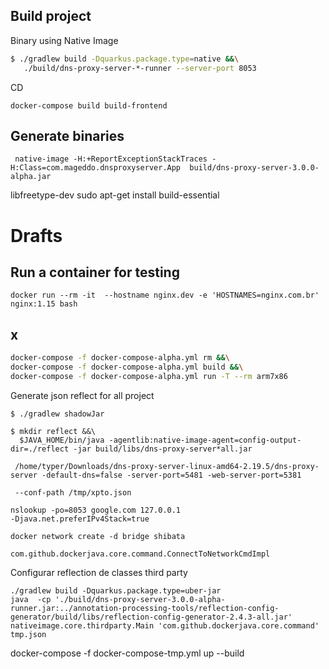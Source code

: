 
## Build project

Binary using Native Image
```bash
$ ./gradlew build -Dquarkus.package.type=native &&\
   ./build/dns-proxy-server-*-runner --server-port 8053
```

CD
```
docker-compose build build-frontend
```


## Generate binaries 
```
 native-image -H:+ReportExceptionStackTraces -H:Class=com.mageddo.dnsproxyserver.App  build/dns-proxy-server-3.0.0-alpha.jar 

```
libfreetype-dev
sudo apt-get install build-essential



# Drafts

## Run a container  for testing

```
docker run --rm -it  --hostname nginx.dev -e 'HOSTNAMES=nginx.com.br' nginx:1.15 bash
```
## x
```bash
docker-compose -f docker-compose-alpha.yml rm &&\
docker-compose -f docker-compose-alpha.yml build &&\
docker-compose -f docker-compose-alpha.yml run -T --rm arm7x86
```

Generate json reflect for all project 

```
$ ./gradlew shadowJar

$ mkdir reflect &&\
  $JAVA_HOME/bin/java -agentlib:native-image-agent=config-output-dir=./reflect -jar build/libs/dns-proxy-server*all.jar

 /home/typer/Downloads/dns-proxy-server-linux-amd64-2.19.5/dns-proxy-server -default-dns=false -server-port=5481 -web-server-port=5381 
 
 --conf-path /tmp/xpto.json

```


```
nslookup -po=8053 google.com 127.0.0.1
-Djava.net.preferIPv4Stack=true

docker network create -d bridge shibata

com.github.dockerjava.core.command.ConnectToNetworkCmdImpl
```

Configurar reflection de classes third party
```
./gradlew build -Dquarkus.package.type=uber-jar
java  -cp './build/dns-proxy-server-3.0.0-alpha-runner.jar:../annotation-processing-tools/reflection-config-generator/build/libs/reflection-config-generator-2.4.3-all.jar' nativeimage.core.thirdparty.Main 'com.github.dockerjava.core.command' tmp.json

```


docker-compose -f docker-compose-tmp.yml up --build

